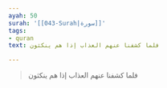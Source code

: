 ```yaml
---
ayah: 50
surah: '[[043-Surah|سورة]]'
tags:
- quran
text: فلما كشفنا عنهم العذاب إذا هم ينكثون

---
```

> فلما كشفنا عنهم العذاب إذا هم ينكثون
